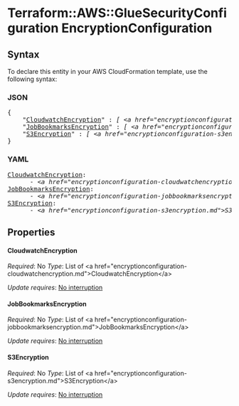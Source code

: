 # Terraform::AWS::GlueSecurityConfiguration EncryptionConfiguration

## Syntax

To declare this entity in your AWS CloudFormation template, use the following syntax:

### JSON

<pre>
{
    "<a href="#cloudwatchencryption" title="CloudwatchEncryption">CloudwatchEncryption</a>" : <i>[ &lt;a href=&#34;encryptionconfiguration-cloudwatchencryption.md&#34;&gt;CloudwatchEncryption&lt;/a&gt;, ... ]</i>,
    "<a href="#jobbookmarksencryption" title="JobBookmarksEncryption">JobBookmarksEncryption</a>" : <i>[ &lt;a href=&#34;encryptionconfiguration-jobbookmarksencryption.md&#34;&gt;JobBookmarksEncryption&lt;/a&gt;, ... ]</i>,
    "<a href="#s3encryption" title="S3Encryption">S3Encryption</a>" : <i>[ &lt;a href=&#34;encryptionconfiguration-s3encryption.md&#34;&gt;S3Encryption&lt;/a&gt;, ... ]</i>
}
</pre>

### YAML

<pre>
<a href="#cloudwatchencryption" title="CloudwatchEncryption">CloudwatchEncryption</a>: <i>
      - &lt;a href=&#34;encryptionconfiguration-cloudwatchencryption.md&#34;&gt;CloudwatchEncryption&lt;/a&gt;</i>
<a href="#jobbookmarksencryption" title="JobBookmarksEncryption">JobBookmarksEncryption</a>: <i>
      - &lt;a href=&#34;encryptionconfiguration-jobbookmarksencryption.md&#34;&gt;JobBookmarksEncryption&lt;/a&gt;</i>
<a href="#s3encryption" title="S3Encryption">S3Encryption</a>: <i>
      - &lt;a href=&#34;encryptionconfiguration-s3encryption.md&#34;&gt;S3Encryption&lt;/a&gt;</i>
</pre>

## Properties

#### CloudwatchEncryption

_Required_: No
_Type_: List of &lt;a href=&#34;encryptionconfiguration-cloudwatchencryption.md&#34;&gt;CloudwatchEncryption&lt;/a&gt;

_Update requires_: [No interruption](https://docs.aws.amazon.com/AWSCloudFormation/latest/UserGuide/using-cfn-updating-stacks-update-behaviors.html#update-no-interrupt)

#### JobBookmarksEncryption

_Required_: No
_Type_: List of &lt;a href=&#34;encryptionconfiguration-jobbookmarksencryption.md&#34;&gt;JobBookmarksEncryption&lt;/a&gt;

_Update requires_: [No interruption](https://docs.aws.amazon.com/AWSCloudFormation/latest/UserGuide/using-cfn-updating-stacks-update-behaviors.html#update-no-interrupt)

#### S3Encryption

_Required_: No
_Type_: List of &lt;a href=&#34;encryptionconfiguration-s3encryption.md&#34;&gt;S3Encryption&lt;/a&gt;

_Update requires_: [No interruption](https://docs.aws.amazon.com/AWSCloudFormation/latest/UserGuide/using-cfn-updating-stacks-update-behaviors.html#update-no-interrupt)

